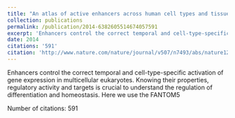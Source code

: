 ```yaml
---
title: "An atlas of active enhancers across human cell types and tissues"
collection: publications
permalink: /publication/2014-6382605514674057591
excerpt: 'Enhancers control the correct temporal and cell-type-specific activation of gene expression in multicellular eukaryotes. Knowing their properties, regulatory activity and targets is crucial to understand the regulation of differentiation and homeostasis. Here we use the FANTOM5 '
date: 2014
citations: '591'
citation: 'http://www.nature.com/nature/journal/v507/n7493/abs/nature12787.html'
---
```

Enhancers control the correct temporal and cell-type-specific activation of gene expression in multicellular eukaryotes. Knowing their properties, regulatory activity and targets is crucial to understand the regulation of differentiation and homeostasis. Here we use the FANTOM5 

Number of citations: 591
